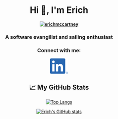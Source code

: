 <h1 align="center">Hi 👋, I'm Erich</h1>

<h4 align="center">
  <a href="https://kemmekcorp.com" target="blank">
    <img src="https://github.com/erichmccartney/home/blob/main/images/kemmek-icon.jpg" alt="erichmccartney" height="100"/>    </a>
</h4>

<h3 align="center">A software evangilist and sailing enthusiast</h3>

<h3 align="center">Connect with me:</h3>
<div align="center">
    <a href="https://linkedin.com/in/emccartney" target="blank"><img align="center" src="images/linkedin.png" alt="erichmccartney" height="50"/></a>


## &#x1f4c8; My GitHub Stats

[![Top Langs](https://github-readme-stats.vercel.app/api/top-langs/?username=erichmccartney&theme=dark)](https://github.com/erichmccartney/github-readme-stats)

[![Erich's GitHub stats](https://github-readme-stats.vercel.app/api?username=erichmccartney&theme=dark)](https://github.com/erichmccartney/github-readme-stats)
